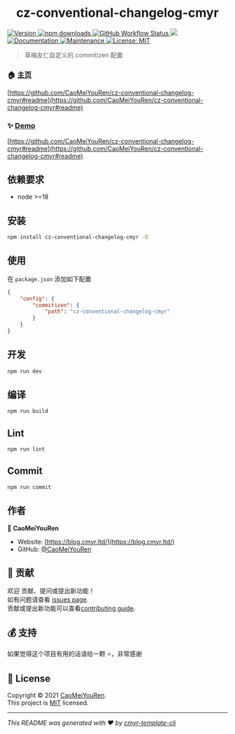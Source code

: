 <h1 align="center">cz-conventional-changelog-cmyr </h1>
<p>
  <a href="https://www.npmjs.com/package/cz-conventional-changelog-cmyr" target="_blank">
    <img alt="Version" src="https://img.shields.io/npm/v/cz-conventional-changelog-cmyr.svg">
  </a>
  <a href="https://www.npmjs.com/package/cz-conventional-changelog-cmyr" target="_blank">
    <img alt="npm downloads" src="https://img.shields.io/npm/dt/cz-conventional-changelog-cmyr?label=npm%20downloads&color=yellow">
  </a>
  <a href="https://github.com/CaoMeiYouRen/cz-conventional-changelog-cmyr/actions?query=workflow%3ARelease" target="_blank">
    <img alt="GitHub Workflow Status" src="https://img.shields.io/github/actions/workflow/status/CaoMeiYouRen/cz-conventional-changelog-cmyr/release.yml?branch=master">
  </a>
  <img src="https://img.shields.io/badge/node-%3E%3D18-blue.svg" />
  <a href="https://github.com/CaoMeiYouRen/cz-conventional-changelog-cmyr#readme" target="_blank">
    <img alt="Documentation" src="https://img.shields.io/badge/documentation-yes-brightgreen.svg" />
  </a>
  <a href="https://github.com/CaoMeiYouRen/cz-conventional-changelog-cmyr/graphs/commit-activity" target="_blank">
    <img alt="Maintenance" src="https://img.shields.io/badge/Maintained%3F-yes-green.svg" />
  </a>
  <a href="https://github.com/CaoMeiYouRen/cz-conventional-changelog-cmyr/blob/master/LICENSE" target="_blank">
    <img alt="License: MIT" src="https://img.shields.io/badge/License-MIT-yellow.svg" />
  </a>
</p>

> 草梅友仁自定义的 commitizen 配置

### 🏠 [主页](https://github.com/CaoMeiYouRen/cz-conventional-changelog-cmyr#readme)

[https://github.com/CaoMeiYouRen/cz-conventional-changelog-cmyr#readme](https://github.com/CaoMeiYouRen/cz-conventional-changelog-cmyr#readme)

### ✨ [Demo](https://github.com/CaoMeiYouRen/cz-conventional-changelog-cmyr#readme)

[https://github.com/CaoMeiYouRen/cz-conventional-changelog-cmyr#readme](https://github.com/CaoMeiYouRen/cz-conventional-changelog-cmyr#readme)

## 依赖要求

-   node >=18

## 安装

```sh
npm install cz-conventional-changelog-cmyr -D
```

## 使用

在 `package.json` 添加如下配置

```json
{
    "config": {
        "commitizen": {
            "path": "cz-conventional-changelog-cmyr"
        }
    }
}
```

## 开发

```sh
npm run dev
```

## 编译

```sh
npm run build
```

## Lint

```sh
npm run lint
```

## Commit

```sh
npm run commit
```

## 作者

👤 **CaoMeiYouRen**

-   Website: [https://blog.cmyr.ltd/](https://blog.cmyr.ltd/)
-   GitHub: [@CaoMeiYouRen](https://github.com/CaoMeiYouRen)

## 🤝 贡献

欢迎 贡献、提问或提出新功能！<br />如有问题请查看 [issues page](https://github.com/CaoMeiYouRen/cz-conventional-changelog-cmyr/issues). <br/>贡献或提出新功能可以查看[contributing guide](https://github.com/CaoMeiYouRen/cz-conventional-changelog-cmyr/blob/master/CONTRIBUTING.md).

## 💰 支持

如果觉得这个项目有用的话请给一颗 ⭐️，非常感谢

## 📝 License

Copyright © 2021 [CaoMeiYouRen](https://github.com/CaoMeiYouRen).<br />
This project is [MIT](https://github.com/CaoMeiYouRen/cz-conventional-changelog-cmyr/blob/master/LICENSE) licensed.

---

_This README was generated with ❤️ by [cmyr-template-cli](https://github.com/CaoMeiYouRen/cmyr-template-cli)_
